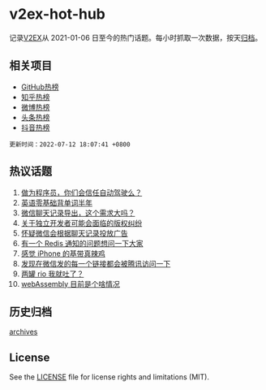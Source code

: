 # v2ex-hot-hub

 记录[V2EX](https://www.v2ex.com/)从 2021-01-06 日至今的热门话题。每小时抓取一次数据，按天[归档](archives)。
 
 ## 相关项目

- [GitHub热榜](https://github.com/snaildev/github-hot-hub)
- [知乎热榜](https://github.com/snaildev/zhihu-hot-hub)
- [微博热榜](https://github.com/snaildev/weibo-hot-hub)
- [头条热榜](https://github.com/snaildev/toutiao-hot-hub)
- [抖音热榜](https://github.com/snaildev/douyin-hot-hub)


 `更新时间：2022-07-12 18:07:41 +0800`

## 热议话题

1. [做为程序员，你们会信任自动驾驶么？](https://www.v2ex.com/t/865624)
1. [英语零基础背单词半年](https://www.v2ex.com/t/865606)
1. [微信聊天记录导出，这个需求大吗？](https://www.v2ex.com/t/865510)
1. [关于独立开发者可能会面临的版权纠纷](https://www.v2ex.com/t/865564)
1. [怀疑微信会根据聊天记录投放广告](https://www.v2ex.com/t/865581)
1. [有一个 Redis 通知的问题想问一下大家](https://www.v2ex.com/t/865511)
1. [感觉 iPhone 的基带真辣鸡](https://www.v2ex.com/t/865573)
1. [发现在微信发的每一个链接都会被腾讯访问一下](https://www.v2ex.com/t/865618)
1. [两罐 rio 我就吐了？](https://www.v2ex.com/t/865609)
1. [webAssembly 目前是个啥情况](https://www.v2ex.com/t/865575)

## 历史归档

[archives](archives)

## License

See the [LICENSE](LICENSE) file for license rights and limitations (MIT).
